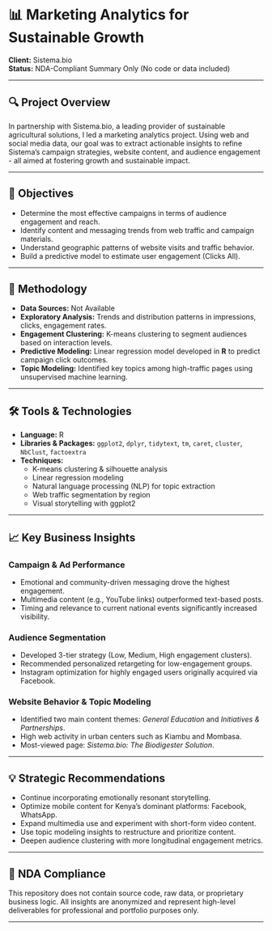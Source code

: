 # 📊 Marketing Analytics for Sustainable Growth

**Client:** Sistema.bio  
**Status:** NDA-Compliant Summary Only (No code or data included)

---

## 🔍 Project Overview
In partnership with Sistema.bio, a leading provider of sustainable agricultural solutions, I led a marketing analytics project. Using web and social media data, our goal was to extract actionable insights to refine Sistema’s campaign strategies, website content, and audience engagement - all aimed at fostering growth and sustainable impact.

---

## 🎯 Objectives
- Determine the most effective campaigns in terms of audience engagement and reach.
- Identify content and messaging trends from web traffic and campaign materials.
- Understand geographic patterns of website visits and traffic behavior.
- Build a predictive model to estimate user engagement (Clicks All).

---

## 🧠 Methodology
- **Data Sources:** Not Available
- **Exploratory Analysis:** Trends and distribution patterns in impressions, clicks, engagement rates.
- **Engagement Clustering:** K-means clustering to segment audiences based on interaction levels.
- **Predictive Modeling:** Linear regression model developed in **R** to predict campaign click outcomes.
- **Topic Modeling:** Identified key topics among high-traffic pages using unsupervised machine learning.

---

## 🛠️ Tools & Technologies
- **Language:** R
- **Libraries & Packages:** `ggplot2`, `dplyr`, `tidytext`, `tm`, `caret`, `cluster`, `NbClust`, `factoextra`
- **Techniques:**
  - K-means clustering & silhouette analysis
  - Linear regression modeling
  - Natural language processing (NLP) for topic extraction
  - Web traffic segmentation by region
  - Visual storytelling with ggplot2

---

## 📈 Key Business Insights
### Campaign & Ad Performance
- Emotional and community-driven messaging drove the highest engagement.
- Multimedia content (e.g., YouTube links) outperformed text-based posts.
- Timing and relevance to current national events significantly increased visibility.

### Audience Segmentation
- Developed 3-tier strategy (Low, Medium, High engagement clusters).
- Recommended personalized retargeting for low-engagement groups.
- Instagram optimization for highly engaged users originally acquired via Facebook.

### Website Behavior & Topic Modeling
- Identified two main content themes: *General Education* and *Initiatives & Partnerships*.
- High web activity in urban centers such as Kiambu and Mombasa.
- Most-viewed page: *Sistema.bio: The Biodigester Solution*.

---

## 💡 Strategic Recommendations
- Continue incorporating emotionally resonant storytelling.
- Optimize mobile content for Kenya’s dominant platforms: Facebook, WhatsApp.
- Expand multimedia use and experiment with short-form video content.
- Use topic modeling insights to restructure and prioritize content.
- Deepen audience clustering with more longitudinal engagement metrics.

---

## 🔐 NDA Compliance
This repository does not contain source code, raw data, or proprietary business logic. All insights are anonymized and represent high-level deliverables for professional and portfolio purposes only.

---
